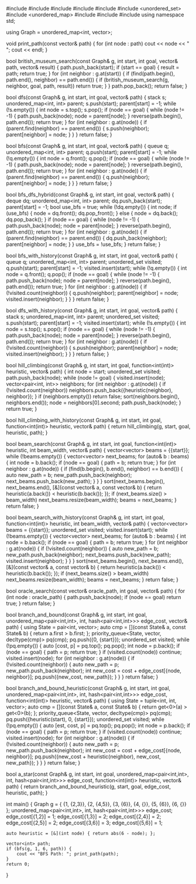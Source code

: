 #include <iostream>
#include <vector>
#include <queue>
#include <stack>
#include <set>
#include <unordered_set>
#include <unordered_map>
#include <algorithm>
#include <functional>
#include <limits>
using namespace std;

using Graph = unordered_map<int, vector<int>>;

void print_path(const vector<int>& path) {
    for (int node : path) cout << node << " ";
    cout << endl;
}

bool british_museum_search(const Graph& g, int start, int goal, vector<int>& path, vector<int>& result) {
    path.push_back(start);
    if (start == goal) {
        result = path;
        return true;
    }
    for (int neighbor : g.at(start)) {
        if (find(path.begin(), path.end(), neighbor) == path.end()) {
            if (british_museum_search(g, neighbor, goal, path, result)) return true;
        }
    }
    path.pop_back();
    return false;
}

bool dfs(const Graph& g, int start, int goal, vector<int>& path) {
    stack<int> s;
    unordered_map<int, int> parent;
    s.push(start);
    parent[start] = -1;
    while (!s.empty()) {
        int node = s.top(); s.pop();
        if (node == goal) {
            while (node != -1) {
                path.push_back(node);
                node = parent[node];
            }
            reverse(path.begin(), path.end());
            return true;
        }
        for (int neighbor : g.at(node)) {
            if (parent.find(neighbor) == parent.end()) {
                s.push(neighbor);
                parent[neighbor] = node;
            }
        }
    }
    return false;
}

bool bfs(const Graph& g, int start, int goal, vector<int>& path) {
    queue<int> q;
    unordered_map<int, int> parent;
    q.push(start);
    parent[start] = -1;
    while (!q.empty()) {
        int node = q.front(); q.pop();
        if (node == goal) {
            while (node != -1) {
                path.push_back(node);
                node = parent[node];
            }
            reverse(path.begin(), path.end());
            return true;
        }
        for (int neighbor : g.at(node)) {
            if (parent.find(neighbor) == parent.end()) {
                q.push(neighbor);
                parent[neighbor] = node;
            }
        }
    }
    return false;
}

bool bfs_dfs_hybrid(const Graph& g, int start, int goal, vector<int>& path) {
    deque<int> dq;
    unordered_map<int, int> parent;
    dq.push_back(start);
    parent[start] = -1;
    bool use_bfs = true;
    while (!dq.empty()) {
        int node;
        if (use_bfs) { node = dq.front(); dq.pop_front(); }
        else { node = dq.back(); dq.pop_back(); }
        if (node == goal) {
            while (node != -1) {
                path.push_back(node);
                node = parent[node];
            }
            reverse(path.begin(), path.end());
            return true;
        }
        for (int neighbor : g.at(node)) {
            if (parent.find(neighbor) == parent.end()) {
                dq.push_back(neighbor);
                parent[neighbor] = node;
            }
        }
        use_bfs = !use_bfs;
    }
    return false;
}

bool bfs_with_history(const Graph& g, int start, int goal, vector<int>& path) {
    queue<int> q;
    unordered_map<int, int> parent;
    unordered_set<int> visited;
    q.push(start);
    parent[start] = -1;
    visited.insert(start);
    while (!q.empty()) {
        int node = q.front(); q.pop();
        if (node == goal) {
            while (node != -1) {
                path.push_back(node);
                node = parent[node];
            }
            reverse(path.begin(), path.end());
            return true;
        }
        for (int neighbor : g.at(node)) {
            if (!visited.count(neighbor)) {
                q.push(neighbor);
                parent[neighbor] = node;
                visited.insert(neighbor);
            }
        }
    }
    return false;
}

bool dfs_with_history(const Graph& g, int start, int goal, vector<int>& path) {
    stack<int> s;
    unordered_map<int, int> parent;
    unordered_set<int> visited;
    s.push(start);
    parent[start] = -1;
    visited.insert(start);
    while (!s.empty()) {
        int node = s.top(); s.pop();
        if (node == goal) {
            while (node != -1) {
                path.push_back(node);
                node = parent[node];
            }
            reverse(path.begin(), path.end());
            return true;
        }
        for (int neighbor : g.at(node)) {
            if (!visited.count(neighbor)) {
                s.push(neighbor);
                parent[neighbor] = node;
                visited.insert(neighbor);
            }
        }
    }
    return false;
}

bool hill_climbing(const Graph& g, int start, int goal, function<int(int)> heuristic, vector<int>& path) {
    int node = start;
    unordered_set<int> visited;
    path.push_back(node);
    while (node != goal) {
        visited.insert(node);
        vector<pair<int, int>> neighbors;
        for (int neighbor : g.at(node)) {
            if (!visited.count(neighbor))
                neighbors.push_back({heuristic(neighbor), neighbor});
        }
        if (neighbors.empty()) return false;
        sort(neighbors.begin(), neighbors.end());
        node = neighbors[0].second;
        path.push_back(node);
    }
    return true;
}

bool hill_climbing_with_history(const Graph& g, int start, int goal, function<int(int)> heuristic, vector<int>& path) {
    return hill_climbing(g, start, goal, heuristic, path);
}

bool beam_search(const Graph& g, int start, int goal, function<int(int)> heuristic, int beam_width, vector<int>& path) {
    vector<vector<int>> beams = {{start}};
    while (!beams.empty()) {
        vector<vector<int>> next_beams;
        for (auto& b : beams) {
            int node = b.back();
            if (node == goal) {
                path = b;
                return true;
            }
            for (int neighbor : g.at(node)) {
                if (find(b.begin(), b.end(), neighbor) == b.end()) {
                    auto new_path = b;
                    new_path.push_back(neighbor);
                    next_beams.push_back(new_path);
                }
            }
        }
        sort(next_beams.begin(), next_beams.end(), [&](const vector<int>& a, const vector<int>& b) {
            return heuristic(a.back()) < heuristic(b.back());
        });
        if (next_beams.size() > beam_width)
            next_beams.resize(beam_width);
        beams = next_beams;
    }
    return false;
}

bool beam_search_with_history(const Graph& g, int start, int goal, function<int(int)> heuristic, int beam_width, vector<int>& path) {
    vector<vector<int>> beams = {{start}};
    unordered_set<int> visited;
    visited.insert(start);
    while (!beams.empty()) {
        vector<vector<int>> next_beams;
        for (auto& b : beams) {
            int node = b.back();
            if (node == goal) {
                path = b;
                return true;
            }
            for (int neighbor : g.at(node)) {
                if (!visited.count(neighbor)) {
                    auto new_path = b;
                    new_path.push_back(neighbor);
                    next_beams.push_back(new_path);
                    visited.insert(neighbor);
                }
            }
        }
        sort(next_beams.begin(), next_beams.end(), [&](const vector<int>& a, const vector<int>& b) {
            return heuristic(a.back()) < heuristic(b.back());
        });
        if (next_beams.size() > beam_width)
            next_beams.resize(beam_width);
        beams = next_beams;
    }
    return false;
}

bool oracle_search(const vector<int>& oracle_path, int goal, vector<int>& path) {
    for (int node : oracle_path) {
        path.push_back(node);
        if (node == goal) return true;
    }
    return false;
}

bool branch_and_bound(const Graph& g, int start, int goal, unordered_map<pair<int,int>, int, hash<pair<int,int>>> edge_cost, vector<int>& path) {
    using State = pair<int, vector<int>>;
    auto cmp = [](const State& a, const State& b) { return a.first > b.first; };
    priority_queue<State, vector<State>, decltype(cmp)> pq(cmp);
    pq.push({0, {start}});
    unordered_set<int> visited;
    while (!pq.empty()) {
        auto [cost, p] = pq.top(); pq.pop();
        int node = p.back();
        if (node == goal) {
            path = p;
            return true;
        }
        if (visited.count(node)) continue;
        visited.insert(node);
        for (int neighbor : g.at(node)) {
            if (!visited.count(neighbor)) {
                auto new_path = p;
                new_path.push_back(neighbor);
                int new_cost = cost + edge_cost[{node, neighbor}];
                pq.push({new_cost, new_path});
            }
        }
    }
    return false;
}

bool branch_and_bound_heuristic(const Graph& g, int start, int goal, unordered_map<pair<int,int>, int, hash<pair<int,int>>> edge_cost, function<int(int)> heuristic, vector<int>& path) {
    using State = tuple<int, int, vector<int>>;
    auto cmp = [](const State& a, const State& b) { return get<0>(a) > get<0>(b); };
    priority_queue<State, vector<State>, decltype(cmp)> pq(cmp);
    pq.push({heuristic(start), 0, {start}});
    unordered_set<int> visited;
    while (!pq.empty()) {
        auto [est, cost, p] = pq.top(); pq.pop();
        int node = p.back();
        if (node == goal) {
            path = p;
            return true;
        }
        if (visited.count(node)) continue;
        visited.insert(node);
        for (int neighbor : g.at(node)) {
            if (!visited.count(neighbor)) {
                auto new_path = p;
                new_path.push_back(neighbor);
                int new_cost = cost + edge_cost[{node, neighbor}];
                pq.push({new_cost + heuristic(neighbor), new_cost, new_path});
            }
        }
    }
    return false;
}

bool a_star(const Graph& g, int start, int goal, unordered_map<pair<int,int>, int, hash<pair<int,int>>> edge_cost, function<int(int)> heuristic, vector<int>& path) {
    return branch_and_bound_heuristic(g, start, goal, edge_cost, heuristic, path);
}

int main() {
    Graph g = {
        {1, {2,3}},
        {2, {4,5}},
        {3, {6}},
        {4, {}},
        {5, {6}},
        {6, {}}
    };
    unordered_map<pair<int,int>, int, hash<pair<int,int>>> edge_cost;
    edge_cost[{1,2}] = 1; edge_cost[{1,3}] = 2;
    edge_cost[{2,4}] = 2; edge_cost[{2,5}] = 2;
    edge_cost[{3,6}] = 3; edge_cost[{5,6}] = 1;

    auto heuristic = [&](int node) { return abs(6 - node); };

    vector<int> path;
    if (bfs(g, 1, 6, path)) {
        cout << "BFS Path: "; print_path(path);
    }
    return 0;
}
